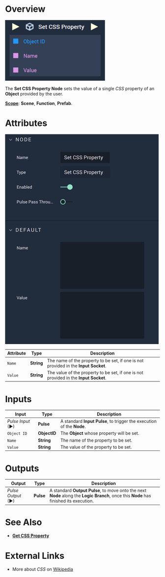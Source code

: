 # Overview

![The Set CSS Property Node.](../../../.gitbook/assets/setcsspropertynode.png)

The **Set CSS Property Node** sets the value of a single *CSS* property  of an **Object** provided by the user.

[**Scope**](../../overview.md#scopes): **Scene**, **Function**, **Prefab**.

# Attributes

![The Set CSS Property Node Attributes.](../../../.gitbook/assets/setcsspropertyatts.png)

|Attribute|Type|Description|
|---|---|---|
|`Name`|**String**|The name of the property to be set, if one is not provided in the **Input Socket**.|
|`Value`|**String**|The value of the property to be set, if one is not provided in the **Input Socket**.|

# Inputs

|Input|Type|Description|
|---|---|---|
|*Pulse Input* (►)|**Pulse**|A standard **Input Pulse**, to trigger the execution of the **Node**.|
|`Object ID`|**ObjectID**|The **Object** whose property will be set.|
|`Name`|**String**|The name of the property to be set.|
|`Value`|**String**|The value of the property to be set.|

# Outputs

|Output|Type|Description|
|---|---|---|
|*Pulse Output* (►)|**Pulse**|A standard **Output Pulse**, to move onto the next **Node** along the **Logic Branch**, once this **Node** has finished its execution.|


# See Also

* [**Get CSS Property**](get-property.md)

# External Links

* More about *CSS* on [Wikipedia](https://en.wikipedia.org/wiki/CSS)
